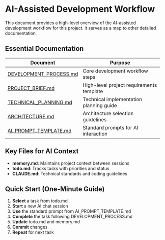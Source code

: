 # AI-Assisted Development Workflow

This document provides a high-level overview of the AI-assisted development workflow for this project. It serves as a map to other detailed documentation.

## Essential Documentation

| Document | Purpose |
|----------|---------|
| [DEVELOPMENT_PROCESS.md](DEVELOPMENT_PROCESS.md) | Core development workflow steps |
| [PROJECT_BRIEF.md](PROJECT_BRIEF.md) | High-level project requirements template |
| [TECHNICAL_PLANNING.md](TECHNICAL_PLANNING.md) | Technical implementation planning guide |
| [ARCHITECTURE.md](ARCHITECTURE.md) | Architecture selection guidelines |
| [AI_PROMPT_TEMPLATE.md](AI_PROMPT_TEMPLATE.md) | Standard prompts for AI interaction |

## Key Files for AI Context

- **memory.md**: Maintains project context between sessions
- **todo.md**: Tracks tasks with priorities and status
- **CLAUDE.md**: Technical standards and coding guidelines

## Quick Start (One-Minute Guide)

1. **Select** a task from todo.md
2. **Start** a new AI chat session
3. **Use** the standard prompt from AI_PROMPT_TEMPLATE.md
4. **Complete** the task following DEVELOPMENT_PROCESS.md
5. **Update** todo.md and memory.md
6. **Commit** changes
7. **Repeat** for next task